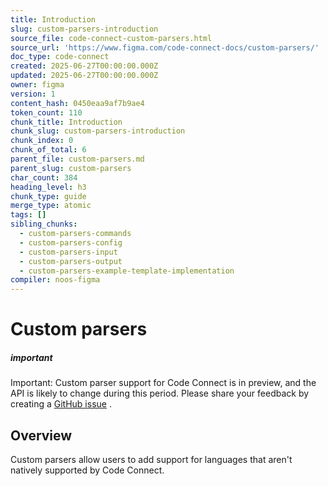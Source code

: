 ```yaml
---
title: Introduction
slug: custom-parsers-introduction
source_file: code-connect-custom-parsers.html
source_url: 'https://www.figma.com/code-connect-docs/custom-parsers/'
doc_type: code-connect
created: 2025-06-27T00:00:00.000Z
updated: 2025-06-27T00:00:00.000Z
owner: figma
version: 1
content_hash: 0450eaa9af7b9ae4
token_count: 110
chunk_title: Introduction
chunk_slug: custom-parsers-introduction
chunk_index: 0
chunk_of_total: 6
parent_file: custom-parsers.md
parent_slug: custom-parsers
char_count: 384
heading_level: h3
chunk_type: guide
merge_type: atomic
tags: []
sibling_chunks:
  - custom-parsers-commands
  - custom-parsers-config
  - custom-parsers-input
  - custom-parsers-output
  - custom-parsers-example-template-implementation
compiler: noos-figma
---
```


# Custom parsers

##### important

Important: Custom parser support for Code Connect is in preview, and the API is likely to change during this period. Please share your feedback by creating a [GitHub issue](https://github.com/figma/code-connect/issues/new/choose)
.

## Overview

Custom parsers allow users to add support for languages that aren't natively supported by Code Connect.

